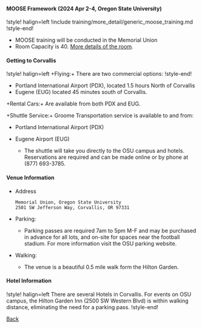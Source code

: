 #### MOOSE Framework (2024 Apr 2-4, Oregon State University)

!style! halign=left
!include training/more_detail/generic_moose_training.md
!style-end!

- MOOSE training will be conducted in the Memorial Union
- Room Capacity is 40. [More details of the room](https://mu.oregonstate.edu/reservations).

#### Getting to Corvallis

!style! halign=left
+Flying:+ There are two commercial options:
!style-end!

- Portland International Airport (PDX), located 1.5 hours North of Corvallis
- Eugene (EUG) located 45 minutes south of Corvallis.

+Rental Cars:+ Are available from both PDX and EUG.

+Shuttle Service:+ Groome Transportation service is available to and from:

- Portland International Airport (PDX)
- Eugene Airport (EUG)

  - The shuttle will take you directly to the OSU campus and hotels. Reservations are required and
    can be made online or by phone at (877) 693-3785.

#### Venue Information

- Address

  ```pre
  Memorial Union, Oregon State University
  2501 SW Jefferson Way, Corvallis, OR 97331
  ```

- Parking:

  - Parking passes are required 7am to 5pm M-F and may be purchased in advance for all lots, and
    on-site for spaces near the football stadium. For more information visit the OSU parking
    website.

- Walking:

  - The venue is a beautiful 0.5 mile walk form the Hilton Garden.

#### Hotel Information

!style! halign=left
There are several Hotels in Corvallis. For events on OSU campus, the Hilton Garden Inn (2500 SW
Western Blvd) is within walking distance, eliminating the need for a parking pass.
!style-end!

[Back](training/index.md)
